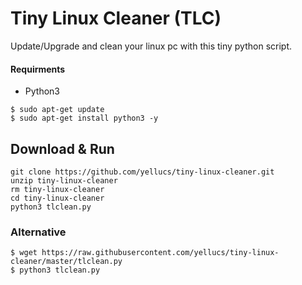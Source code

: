 # Tiny Linux Cleaner (TLC)
 Update/Upgrade and clean your linux pc with this tiny python script.
 
#### Requirments 
   * Python3
```
$ sudo apt-get update
$ sudo apt-get install python3 -y
```

## Download & Run

```
git clone https://github.com/yellucs/tiny-linux-cleaner.git
unzip tiny-linux-cleaner
rm tiny-linux-cleaner
cd tiny-linux-cleaner
python3 tlclean.py 
```
### Alternative

```
$ wget https://raw.githubusercontent.com/yellucs/tiny-linux-cleaner/master/tlclean.py
$ python3 tlclean.py 
```
